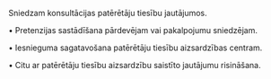 Sniedzam konsultācijas patērētāju tiesību jautājumos.

• Pretenzijas sastādīšana pārdevējam vai pakalpojumu sniedzējam.

• Iesnieguma sagatavošana patērētāju tiesību aizsardzības centram.

• Citu ar patērētāju tiesību aizsardzību saistīto jautājumu risināšana.